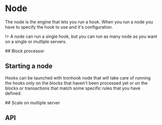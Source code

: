 # Node
The node is the engine that lets you run a hook. When you run a node you have to specify the hook to use and it's configuration.

!> A node can run a single hook, but you can run as many node as you want on a single or multiple servers.

## Block processor

## Starting a node
Hooks can be launched with tronhook node that will take care of running the hooks only on the blocks that haven't been processed yet or on the blocks or transactions that match some specific rules that you have defined.


## Scale on multiple server


## API